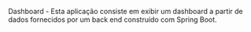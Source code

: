 Dashboard - Esta aplicação consiste em exibir um dashboard a partir de dados fornecidos por um back end construído com Spring Boot.
